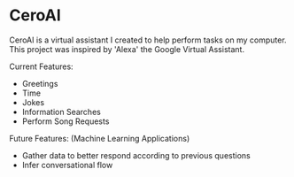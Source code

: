 # CeroAI
CeroAI is a virtual assistant I created to help perform tasks on my computer. This project was inspired by 'Alexa' the Google Virtual Assistant.

Current Features:
- Greetings
- Time
- Jokes
- Information Searches
- Perform Song Requests

Future Features:
(Machine Learning Applications)
- Gather data to better respond according to previous questions
- Infer conversational flow
